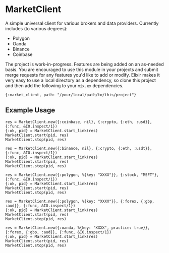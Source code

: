 # MarketClient

A simple universal client for various brokers and data providers. Currently includes (to various degrees):
* Polygon
* Oanda
* Binance
* Coinbase

The project is work-in-progress. Features are being added on an as-needed basis. You are encouraged to
use this module in your projects and submit merge requests for any features you'd like to add or modify.
Elixir makes it very easy to use a local directory as a dependency, so clone this project and then add
the following to your `mix.ex` dependencies.
```
{:market_client, path: "/your/local/path/to/this/project"}
```

## Example Usage
```
res = MarketClient.new({:coinbase, nil}, {:crypto, {:eth, :usd}}, {:func, &IO.inspect/1})
{:ok, pid} = MarketClient.start_link(res)
MarketClient.start(pid, res)
MarketClient.stop(pid, res)

res = MarketClient.new({:binance, nil}, {:crypto, {:eth, :usdt}}, {:func, &IO.inspect/1})
{:ok, pid} = MarketClient.start_link(res)
MarketClient.start(pid, res)
MarketClient.stop(pid, res)

res = MarketClient.new({:polygon, %{key: "XXXX"}}, {:stock, "MSFT"}, {:func, &IO.inspect/1})
{:ok, pid} = MarketClient.start_link(res)
MarketClient.start(pid, res)
MarketClient.stop(pid, res)

res = MarketClient.new({:polygon, %{key: "XXXX"}}, {:forex, {:gbp, :aud}}, {:func, &IO.inspect/1})
{:ok, pid} = MarketClient.start_link(res)
MarketClient.start(pid, res)
MarketClient.stop(pid, res)

res = MarketClient.new({:oanda, %{key: "XXXX", practice: true}}, {:forex, {:gbp, :aud}}, {:func, &IO.inspect/1})
{:ok, pid} = MarketClient.start_link(res)
MarketClient.start(pid, res)
MarketClient.stop(pid, res)
```
